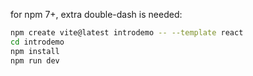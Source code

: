 for npm 7+, extra double-dash is needed:

```bash
npm create vite@latest introdemo -- --template react
cd introdemo
npm install
npm run dev
```
